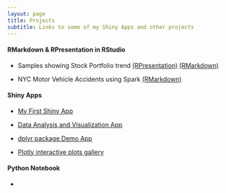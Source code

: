 ```yaml
---
layout: page
title: Projects
subtitle: Links to some of my Shiny Apps and other projects
---
```

  
#### RMarkdown & RPresentation in RStudio

 * Samples showing Stock Portfolio trend [(RPresentation)](https://tarunparmar.github.io/rpresentation_demo)  [(RMarkdown)](https://tarunparmar.github.io/rmarkdown_demo)
 
 * NYC Motor Vehicle Accidents using Spark [(RMarkdown)](http://rpubs.com/tarunparmar/nypd_boroughs)
  
#### Shiny Apps

* [My First Shiny App](http://tarunparmar.shinyapps.io/FirstRapp)

* [Data Analysis and Visualization App](http://tarunparmar.shinyapps.io)

* [dplyr package Demo App](http://tarunparmar.shinyapps.io/dplyrdemo)

* [Plotly interactive plots gallery](http://tarunparmar.shinyapps.io/plotlygallery) 

  
#### Python Notebook

 * 
